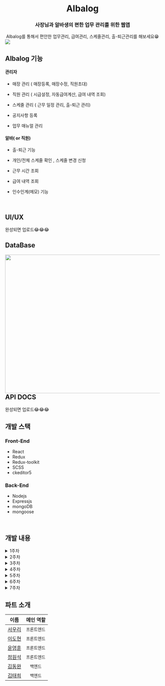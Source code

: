 # <div align="center">Albalog</div>

### <div align="center">사장님과 알바생의 편한 업무 관리를 위한 웹앱</div>

<div align="center">Albalog를 통해서 편안한 업무관리, 급여관리, 스케줄관리, 출-퇴근관리를 해보세요😁 
</div>

<img src="https://user-images.githubusercontent.com/64634992/122313912-13b79b80-cf52-11eb-900a-a1d50bb073f9.png" />

## Albalog 기능

#### 관리자

- 매장 관리 ( 매장등록, 매장수정, 직원초대)

- 직원 관리 ( 시급설정, 자동급여계산, 급여 내역 조회)

- 스케줄 관리 ( 근무 일정 관리, 출-퇴근 관리)

- 공지사항 등록

- 업무 매뉴얼 관리

#### 알바( or 직원)

- 출-퇴근 기능

- 개인/전체 스케줄 확인 , 스케줄 변경 신청

- 근무 시간 조회

- 급여 내역 조회

- 인수인계(메모) 기능

<br/>

## UI/UX

완성되면 업로드😂😂😂
<br />

## DataBase

<div>
<img src="https://user-images.githubusercontent.com/44861205/122632213-57ee9b80-d10c-11eb-9bad-b6125c2ca389.jpeg" align="left" height="450" width="1100" />    
</div>

## API DOCS

완성되면 업로드😂😂😂
<br />

## 개발 스택

### Front-End

- React
- Redux
- Redux-toolkit
- SCSS
- ckeditor5

### Back-End

- Nodejs
- Expressjs
- mongoDB
- mongoose

<br/>

## 개발 내용

<details>
<summary>1주차</summary>

### Implements

- 관리자 회원가입
- 매장 등록, 수정, 입장 (kakao 주소검색 api 이용)
- 로그인 유지, 로그아웃 (access Token + LocalStorage)
- 관리자 로그인
- 직원 초대 기능 (이메일 전송 )
- 공지 등록, 수정, 삭제, 리스트 (ckEditor5를 이용하여 글쓰기 구현)
- 스케줄러 구현
- 각 페이지 접근 권한 설정 ( 관리자만 입장가능, 직원만 입장가능, 미 로그인시 접속 불가능)

### Issue

- 회원가입 유효성 체크

- 매장 삭제 부분은 넣을려다가 , 삭제를 했을 경우 해당 데이터가 다 날라가기 때문에 , 매장 status를 만들어서 운영중, 폐업 과 같은 상태로 관리하려 함

- 로그인 부분 보안을 위해 기존 accessToken의 유효기간을 줄이고 refreshToken 도입 예정

- 공지사항 게시물 리스트 순서를 역순으로 해야함
- 공지사항 이미지 업로드 구현 예정

### Styles

- 웹 메인 컬러 : rgb(18, 113, 175)로 테마 설정
- 매장 삭제 부분은 넣을려다가 , 삭제를 했을 경우 해당 데이터가 다 날라가기 떄문에 , 매장 status를 만들어서 운영중, 폐업 과 같은 상태로 관리하려 함

</details>

<details>
<summary>2주차</summary>

### Implements

- 직원 로그인, 회원가입
- 관리자가 직원 시급정보 수정
- 업무메뉴얼 CRUD
- 직원 대시보드
- 직원 출퇴근
- 매장 직원 리스트 나열
- 백엔드 테스트 배포

### Fix

- 공지사항 최신순 나열
- 각 페이지 접근권한 설정
- 스케줄 Date 전송 방식

### Issue

- _회원가입 유효성 체크_
- _공지사항 이미지_
- embedded document 쿼리 방식
-

### Styles

- 매장 UI 수정
- 로그인 페이지 UI 수정
- favicon 제작

</details>

<details>
 <summary>3주차</summary>

### Implements

- 인수인계 조회, 등록, 수정, 삭제
- 출근, 퇴근 기능
- 공지사항 검색
- 직원,관리자 개인정보 변경
- 직원 스케줄 등록
- 직원 스케줄 조회

### Fix

- 관리자 / 알바 로그인 분리를 하나로 통합
- 공지사항 최신순 나열
- 기존 로그인 방식 LocalStorage -> SessionStorage로 변경
- 공지사항, 업무매뉴얼 제목 작성부분 autoComplete = "off" 설정
- 직원 초대 url 토큰으로 변경 (유효기간 1일), 유저 계정, 유저 이름 변경 불가로 설정
- 업무 매뉴얼 페이지 카테고리 관리를 위한 카테고리 설정 추가
- 업무 매뉴얼 카테고리에 속한 매뉴얼이 있을 경우 삭제 안되게 설정

### Styles

- messageModal 생성
- header, aside 반응형으로 구현
- mobile category page 구현
- No data 이미지 삽입

### Issue

- 스케줄 등록 하루씩 밀림

</details>

<details>
 <summary>4주차</summary>

### Implements

- 관리자 스케줄 추가
- 직원 스케줄 확인 ( 개인, 전체 )
- 직원 계정정보 페이지 내 급여 확인
- 직원 일한시간 페이지
- 관리자 급여관리
- 회원가입 유효성 (프론트 + 백앤드)
- 비밀번호 찾기

### Fix

- 출퇴근 부분 : 기존 프론트단에서 기록하던 시간을 서버에서 기록하도록 변경
- 기존 업무매뉴얼 삭제버튼 클릭시, 매뉴얼 존재하면 삭제 안됐던걸 그래도 삭제하시겠습니까로 변경
- 비밀번호 없이 직원 계정정보 수정 가능
- 관리자페이지 직원이 없을경우 employee 정보가 없어서 랜더링 오류 - 해결

### Styles

- 인수인계 UI 수정

### Issue

- payroll 날짜 sort

</details>

<details>
 <summary>5주차</summary>
 
### Implements

- 직원 일한시간 당월 전후 달 조회
- 직원 대시보드 개인스케줄 확인
- 관리자 대시보드 공지사항, 인수인계 조회

### Fix

- 일한시간, payroll 날짜 sort
- 출근 누르고 퇴근 누르지 않은 상태에서 payroll 부분 들어갈시 에러나는거 해결

### Issue

### Styles  

- 회원가입 페이지 반응형 구현
- 로그인 페이지 반응형 구현

</details>

<details>
 <summary>6주차</summary>

### Implements

- 관리자 대시보드 (출근전, 근무중, 퇴근) 상태보기
- 기존 유저 다른 매장에 가입하기
- 기간 지난 토큰(1시간) 에 접속시 "유효하지 않은 주소 입니다" 출력
- 스케줄 삭제 (하루, 전체)
- 랜딩페이지 헤더 생성
- 알바 대시보드 전체스케줄



### Fix

- axios 중복 요청 막기
- 재직 유무 (radio 버튼으로 변경)
- 서버 히로쿠(너무느림!) -> 아마존 웹서버로 변경 
- 스케줄 추가시 (오후 3시 ~ 오전 5시 하면 그날 오전 5시~ 오후3시 이랬는데   오후3시 ~ 다음날 오전5시로 나오게 설정)
- payroll 날짜 역순 

### Styles  

- 스케줄 이름 구분하기 쉽게 색 추가

</details>

<details>
 <summary>7주차</summary>

- 테스트 및 오류해결
</details>

## 파트 소개

|                    이름                    |  메인 역할   |
| :----------------------------------------: | :----------: |
|  [서우리](https://github.com/Alexis1226)   | `프론트엔드` |
|   [이도현](https://github.com/ksmfou98)    | `프론트엔드` |
| [윤영훈](https://github.com/yoonyounghoon) | `프론트엔드` |
|    [정원석](https://github.com/Dseok12)    | `프론트엔드` |
| [김동완](https://github.com/dongwandonkim) |   `백엔드`   |
|   [김태희](https://github.com/godtaehee)   |   `백엔드`   |
